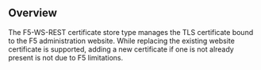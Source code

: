 ## Overview

The F5-WS-REST certificate store type manages the TLS certificate bound to the F5 administration website.  While replacing the existing website certificate is supported, adding a new certificate if one is not already present is not due to F5 limitations.